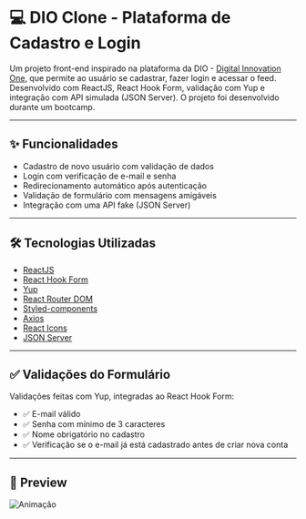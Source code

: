 # 💻 DIO Clone - Plataforma de Cadastro e Login

Um projeto front-end inspirado na plataforma da DIO - [Digital Innovation One](https://web.dio.me/), que permite ao usuário se cadastrar, fazer login e acessar o feed. Desenvolvido com ReactJS, React Hook Form, validação com Yup e integração com API simulada (JSON Server). O projeto foi desenvolvido durante um bootcamp.

---

## ✨ Funcionalidades

- Cadastro de novo usuário com validação de dados
- Login com verificação de e-mail e senha
- Redirecionamento automático após autenticação
- Validação de formulário com mensagens amigáveis
- Integração com uma API fake (JSON Server)

---

## 🛠️ Tecnologias Utilizadas

- [ReactJS](https://reactjs.org/)
- [React Hook Form](https://react-hook-form.com/)
- [Yup](https://github.com/jquense/yup)
- [React Router DOM](https://reactrouter.com/)
- [Styled-components](https://styled-components.com/)
- [Axios](https://axios-http.com/)
- [React Icons](https://react-icons.github.io/react-icons/)
- [JSON Server](https://github.com/typicode/json-server)

---

## ✅ Validações do Formulário
Validações feitas com Yup, integradas ao React Hook Form:
- ✅ E-mail válido
- ✅ Senha com mínimo de 3 caracteres
- ✅ Nome obrigatório no cadastro
- ✅ Verificação se o e-mail já está cadastrado antes de criar nova conta

---

## 📸 Preview
![Animação](https://github.com/user-attachments/assets/df0b2ad4-9a2c-4d25-9f36-c04aa2913964)




